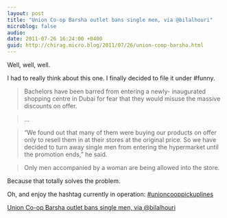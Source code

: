 ```yaml
---
layout: post
title: "Union Co-op Barsha outlet bans single men, via @bilalhouri"
microblog: false
audio: 
date: 2011-07-26 16:24:00 +0400
guid: http://chirag.micro.blog/2011/07/26/union-coop-barsha.html
---
```

<p>Well, well, well.</p>
<p>I had to really think about this one. I finally decided to file it under #funny.</p>
<blockquote>Bachelors have been barred from entering a newly- inaugurated shopping centre in Dubai for fear that they would misuse the massive discounts on offer.</blockquote>
<blockquote>…</blockquote>
<blockquote>“We found out that many of them were buying our products on offer only to resell them in at their stores at the original price. So we have decided to turn away single men from entering the hypermarket until the promotion ends,” he said.</blockquote>
<blockquote>Only men accompanied by a woman are being allowed into the store.</blockquote>
<p>Because that totally solves the problem.</p>
<p>Oh, and enjoy the hashtag currently in operation: <a href="http://twitter.com/#!/search/unioncooppickuplines" target="_blank">#unioncooppickuplines</a></p>
<p><a href="http://www.emirates247.com/news/union-co-op-barsha-outlet-bans-single-men-2011-07-25-1.409583" target="_blank">Union Co-op Barsha outlet bans single men, via @bilalhouri</a></p>
